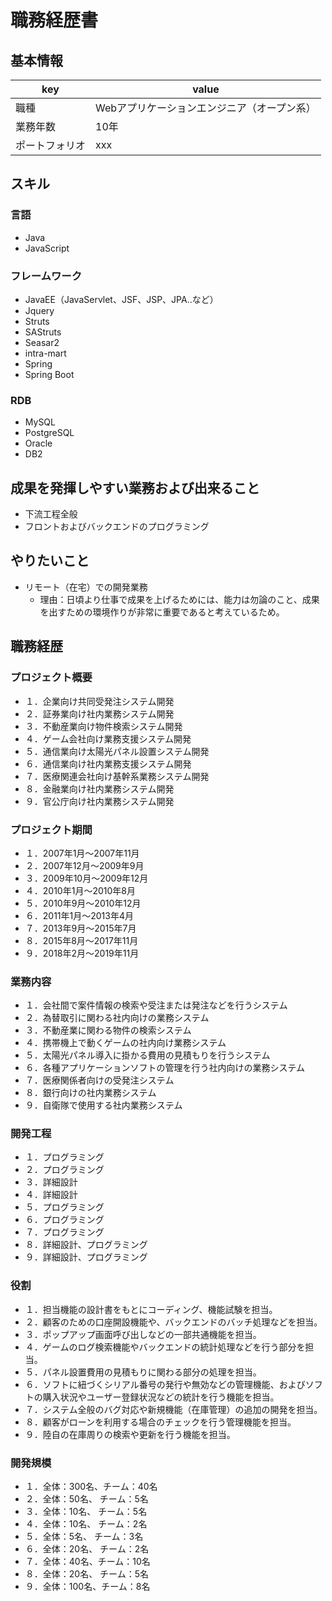 # 職務経歴書
## 基本情報
|key|value|
|---|-----|
|職種|Webアプリケーションエンジニア（オープン系）|
|業務年数|10年|
|ポートフォリオ|xxx|

## スキル
### 言語
- Java
- JavaScript

### フレームワーク
- JavaEE（JavaServlet、JSF、JSP、JPA..など）
- Jquery
- Struts
- SAStruts
- Seasar2
- intra-mart
- Spring
- Spring Boot

### RDB
- MySQL
- PostgreSQL
- Oracle
- DB2

## 成果を発揮しやすい業務および出来ること
- 下流工程全般
- フロントおよびバックエンドのプログラミング

## やりたいこと
- リモート（在宅）での開発業務
    - 理由：日頃より仕事で成果を上げるためには、能力は勿論のこと、成果を出すための環境作りが非常に重要であると考えているため。

## 職務経歴
### プロジェクト概要
- １．企業向け共同受発注システム開発
- ２．証券業向け社内業務システム開発
- ３．不動産業向け物件検索システム開発
- ４．ゲーム会社向け業務支援システム開発
- ５．通信業向け太陽光パネル設置システム開発
- ６．通信業向け社内業務支援システム開発
- ７．医療関連会社向け基幹系業務システム開発
- ８．金融業向け社内業務システム開発
- ９．官公庁向け社内業務システム開発

### プロジェクト期間
- １．2007年1月～2007年11月
- ２．2007年12月～2009年9月
- ３．2009年10月～2009年12月
- ４．2010年1月～2010年8月
- ５．2010年9月～2010年12月
- ６．2011年1月～2013年4月
- ７．2013年9月～2015年7月
- ８．2015年8月～2017年11月
- ９．2018年2月～2019年11月

### 業務内容
- １．会社間で案件情報の検索や受注または発注などを行うシステム
- ２．為替取引に関わる社内向けの業務システム
- ３．不動産業に関わる物件の検索システム
- ４．携帯機上で動くゲームの社内向け業務システム
- ５．太陽光パネル導入に掛かる費用の見積もりを行うシステム
- ６．各種アプリケーションソフトの管理を行う社内向けの業務システム
- ７．医療関係者向けの受発注システム
- ８．銀行向けの社内業務システム
- ９．自衛隊で使用する社内業務システム

### 開発工程
- １．プログラミング
- ２．プログラミング
- ３．詳細設計
- ４．詳細設計
- ５．プログラミング
- ６．プログラミング
- ７．プログラミング
- ８．詳細設計、プログラミング
- ９．詳細設計、プログラミング

### 役割
- １．担当機能の設計書をもとにコーディング、機能試験を担当。
- ２．顧客のための口座開設機能や、バックエンドのバッチ処理などを担当。
- ３．ポップアップ画面呼び出しなどの一部共通機能を担当。
- ４．ゲームのログ検索機能やバックエンドの統計処理などを行う部分を担当。
- ５．パネル設置費用の見積もりに関わる部分の処理を担当。
- ６．ソフトに紐づくシリアル番号の発行や無効などの管理機能、およびソフトの購入状況やユーザー登録状況などの統計を行う機能を担当。
- ７．システム全般のバグ対応や新規機能（在庫管理）の追加の開発を担当。
- ８．顧客がローンを利用する場合のチェックを行う管理機能を担当。
- ９．陸自の在庫周りの検索や更新を行う機能を担当。

### 開発規模
- １．全体：300名、チーム：40名
- ２．全体：50名、 チーム：5名
- ３．全体：10名、 チーム：5名
- ４．全体：10名、 チーム：2名
- ５．全体：5名、  チーム：3名
- ６．全体：20名、 チーム：2名
- ７．全体：40名、チーム：10名
- ８．全体：20名、 チーム：5名
- ９．全体：100名、チーム：8名
